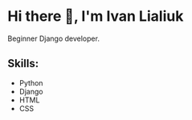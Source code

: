 # Hi there 👋, I'm Ivan Lialiuk
Beginner Django developer.

## Skills:
* Python
* Django
* HTML
* CSS
